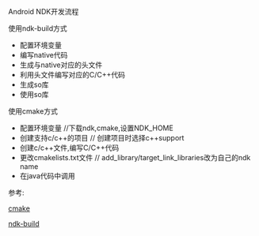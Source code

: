 Android NDK开发流程

使用ndk-build方式

* 配置环境变量
* 编写native代码
* 生成与native对应的头文件
* 利用头文件编写对应的C/C++代码
* 生成so库
* 使用so库

使用cmake方式

* 配置环境变量 //下载ndk,cmake,设置NDK_HOME
* 创建支持c/c++的项目 // 创建项目时选择c++support
* 创建c/c++文件,编写C/C++代码 
* 更改cmakelists.txt文件 // add_library/target_link_libraries改为自己的ndk name
* 在java代码中调用 

参考:

[cmake](http://www.jianshu.com/p/0261e6cceb3e)

[ndk-build](https://innofang.github.io/2017/04/16/Android-NDK%E5%BC%80%E5%8F%91%E4%BB%8E0%E5%88%B01/)